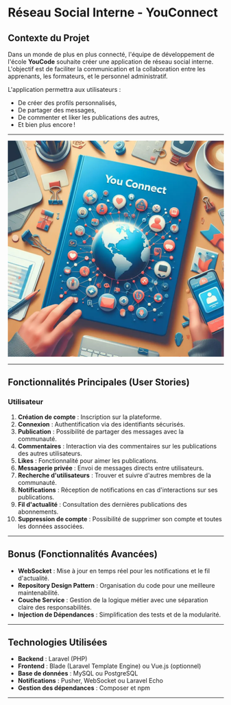 # Réseau Social Interne - YouConnect

## Contexte du Projet

Dans un monde de plus en plus connecté, l'équipe de développement de l'école **YouCode** souhaite créer une application de réseau social interne.  
L'objectif est de faciliter la communication et la collaboration entre les apprenants, les formateurs, et le personnel administratif.  

L'application permettra aux utilisateurs :  
- De créer des profils personnalisés,  
- De partager des messages,  
- De commenter et liker les publications des autres,  
- Et bien plus encore !  

---

![Thumbnail 1](https://github.com/Zakaria-Kharroub/connect/blob/599a86c9f42fb83eb6792febca88112ae0d8860c/youconnect.webp)

---

## Fonctionnalités Principales (User Stories)

### Utilisateur

1. **Création de compte** : Inscription sur la plateforme.
2. **Connexion** : Authentification via des identifiants sécurisés.
3. **Publication** : Possibilité de partager des messages avec la communauté.
4. **Commentaires** : Interaction via des commentaires sur les publications des autres utilisateurs.
5. **Likes** : Fonctionnalité pour aimer les publications.
6. **Messagerie privée** : Envoi de messages directs entre utilisateurs.
7. **Recherche d'utilisateurs** : Trouver et suivre d'autres membres de la communauté.
8. **Notifications** : Réception de notifications en cas d'interactions sur ses publications.
9. **Fil d'actualité** : Consultation des dernières publications des abonnements.
10. **Suppression de compte** : Possibilité de supprimer son compte et toutes les données associées.

---

## Bonus (Fonctionnalités Avancées)

- **WebSocket** : Mise à jour en temps réel pour les notifications et le fil d'actualité.
- **Repository Design Pattern** : Organisation du code pour une meilleure maintenabilité.
- **Couche Service** : Gestion de la logique métier avec une séparation claire des responsabilités.
- **Injection de Dépendances** : Simplification des tests et de la modularité.

---

## Technologies Utilisées

- **Backend** : Laravel (PHP)  
- **Frontend** : Blade (Laravel Template Engine) ou Vue.js (optionnel)  
- **Base de données** : MySQL ou PostgreSQL  
- **Notifications** : Pusher, WebSocket ou Laravel Echo  
- **Gestion des dépendances** : Composer et npm  

---

